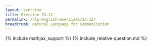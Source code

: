 ```yaml
---
layout: exercise
title: Exercise 23.12
permalink: /nlp-english-exercises/23-12/
breadcrumb: Natural Language for Communication
---
```


{% include mathjax_support %}
{% include_relative question.md %}
